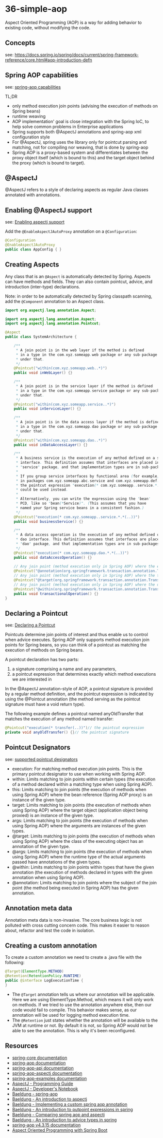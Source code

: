 # 36-simple-aop
Aspect Oriented Programming (AOP) is a way for adding behavior to existing code, without modifying the code.

## Concepts
see: https://docs.spring.io/spring/docs/current/spring-framework-reference/core.html#aop-introduction-defn

## Spring AOP capabilities
see: [spring-aop capabilities](https://docs.spring.io/spring/docs/current/spring-framework-reference/core.html#aop-introduction-spring-defn)

TL;DR

- only method execution join points (advising the execution of methods on Spring beans)
- runtime weaving
- AOP implementation' goal is close integration with the Spring IoC, to help solve common problems in Enterprise applications
- Spring supports both @AspectJ annotations and spring-aop xml configuration style
- For @AspectJ, spring uses the library only for pointcut parsing and matching, not for compiling nor weaving, that is done by spring-aop
- Spring AOP is a proxy-based system and differentiates between the proxy object itself (which is bound to this) and the target object behind the proxy (which is bound to target).

## @AspectJ
@AspectJ refers to a style of declaring aspects as regular Java classes annotated with annotations. 

## Enabling @AspectJ support
see: [Enabling aspectj support](https://docs.spring.io/spring/docs/current/spring-framework-reference/core.html#aop-enable-aspectj-java)

Add the `@EnableAspectJAutoProxy` annotation on a `@Configuration`:

```java
@Configuration
@EnableAspectJAutoProxy
public class AppConfig { }
```

## Creating Aspects
Any class that is an `@Aspect` is automatically detected by Spring. Aspects can have methods and fields. They can also contain pointcut, advice, and introduction (inter-type) declarations.

Note: in order to be automatically detected by Spring classpath scanning, add the `@Component` annotation to an Aspect class.

```java
import org.aspectj.lang.annotation.Aspect;

import org.aspectj.lang.annotation.Aspect;
import org.aspectj.lang.annotation.Pointcut;

@Aspect
public class SystemArchitecture {

    /**
     * A join point is in the web layer if the method is defined
     * in a type in the com.xyz.someapp.web package or any sub-package
     * under that.
     */
    @Pointcut("within(com.xyz.someapp.web..*)")
    public void inWebLayer() {}

    /**
     * A join point is in the service layer if the method is defined
     * in a type in the com.xyz.someapp.service package or any sub-package
     * under that.
     */
    @Pointcut("within(com.xyz.someapp.service..*)")
    public void inServiceLayer() {}

    /**
     * A join point is in the data access layer if the method is defined
     * in a type in the com.xyz.someapp.dao package or any sub-package
     * under that.
     */
    @Pointcut("within(com.xyz.someapp.dao..*)")
    public void inDataAccessLayer() {}

    /**
     * A business service is the execution of any method defined on a service
     * interface. This definition assumes that interfaces are placed in the
     * "service" package, and that implementation types are in sub-packages.
     *
     * If you group service interfaces by functional area (for example,
     * in packages com.xyz.someapp.abc.service and com.xyz.someapp.def.service) then
     * the pointcut expression "execution(* com.xyz.someapp..service.*.*(..))"
     * could be used instead.
     *
     * Alternatively, you can write the expression using the 'bean'
     * PCD, like so "bean(*Service)". (This assumes that you have
     * named your Spring service beans in a consistent fashion.)
     */
    @Pointcut("execution(* com.xyz.someapp..service.*.*(..))")
    public void businessService() {}

    /**
     * A data access operation is the execution of any method defined on a
     * dao interface. This definition assumes that interfaces are placed in the
     * "dao" package, and that implementation types are in sub-packages.
     */
    @Pointcut("execution(* com.xyz.someapp.dao.*.*(..))")
    public void dataAccessOperation() {}
    
    // Any join point (method execution only in Spring AOP) where the executing method has an @Transactional annotation:    
    @Pointcut("@annotation(org.springframework.transaction.annotation.Transactional)")
    // Any join point (method execution only in Spring AOP) where the target object has a @Transactional annotation:      
    @Pointcut("@target(org.springframework.transaction.annotation.Transactional)")
    // Any join point (method execution only in Spring AOP) where the declared type of the target object has an @Transactional annotation:
    @Pointcut("@within(org.springframework.transaction.annotation.Transactional)")
    public void transactionalOperation() {}
}
```

## Declaring a Pointcut
see: [Declaring a Pointcut](https://docs.spring.io/spring/docs/current/spring-framework-reference/core.html#aop-pointcuts)

Pointcuts determine join points of interest and thus enable us to control when advice executes. Spring AOP only supports method execution join points for Spring beans, so you can think of a pointcut as matching the execution of methods on Spring beans. 

A pointcut declaration has two parts: 

1. a signature comprising a name and any parameters,
2. a pointcut expression that determines exactly which method executions we are interested in

In the @AspectJ annotation-style of AOP, a pointcut signature is provided by a regular method definition, and the pointcut expression is indicated by using the @Pointcut annotation (the method serving as the pointcut signature must have a void return type).

The following example defines a pointcut named anyOldTransfer that matches the execution of any method named transfer:

```java
@Pointcut("execution(* transfer(..))")// the pointcut expression
private void anyOldTransfer() {}// the pointcut signature
```

## Pointcut Designators
see: [supported pointcut designators](https://docs.spring.io/spring/docs/current/spring-framework-reference/core.html#aop-pointcuts-designators)

- execution: For matching method execution join points. This is the primary pointcut designator to use when working with Spring AOP.
- within: Limits matching to join points within certain types (the execution of a method declared within a matching type when using Spring AOP).
- this: Limits matching to join points (the execution of methods when using Spring AOP) where the bean reference (Spring AOP proxy) is an instance of the given type.
- target: Limits matching to join points (the execution of methods when using Spring AOP) where the target object (application object being proxied) is an instance of the given type.
- args: Limits matching to join points (the execution of methods when using Spring AOP) where the arguments are instances of the given types.
- @target: Limits matching to join points (the execution of methods when using Spring AOP) where the class of the executing object has an annotation of the given type.
- @args: Limits matching to join points (the execution of methods when using Spring AOP) where the runtime type of the actual arguments passed have annotations of the given types.
- @within: Limits matching to join points within types that have the given annotation (the execution of methods declared in types with the given annotation when using Spring AOP).
- @annotation: Limits matching to join points where the subject of the join point (the method being executed in Spring AOP) has the given annotation.

## Annotation meta data
Annotation meta data is non-invasive. The core business logic is not polluted with cross cutting concern code. This makes it easier to reason about, refactor and test the code in isolation.

## Creating a custom annotation
To create a custom annotation we need to create a .java file with the following:

```java
@Target(ElementType.METHOD)
@Retention(RetentionPolicy.RUNTIME)
public @interface LogExecutionTime {
}
```

- The `@Target` annotation tells us where our annotation will be applicable. Here we are using ElementType.Method, which means it will only work on methods. If we tried to use the annotation anywhere else, then our code would fail to compile. This behavior makes sense, as our annotation will be used for logging method execution time.
- The `@Retention` just states whether the annotation will be available to the JVM at runtime or not. By default it is not, so Spring AOP would not be able to see the annotation. This is why it's been reconfigured.



## Resources
- [spring-core documentation](https://docs.spring.io/spring-framework/docs/current/spring-framework-reference/core.html)
- [spring-aop documentation](https://docs.spring.io/spring/docs/current/spring-framework-reference/core.html#aop)
- [spring-aop-api documentation](https://docs.spring.io/spring/docs/current/spring-framework-reference/core.html#aop-api)
- [spring-aop-aspectj documentation](https://docs.spring.io/spring/docs/current/spring-framework-reference/core.html#aop-ataspectj)
- [spring-aop-examples documentation](https://docs.spring.io/spring/docs/current/spring-framework-reference/core.html#aop-pointcuts-examples)
- [AspectJ - Programming Guide](https://www.eclipse.org/aspectj/doc/released/progguide/index.html)
- [AspectJ - Developer's Notebook](https://www.eclipse.org/aspectj/doc/released/adk15notebook/index.html)
- [Baeldung - spring-aop](https://www.baeldung.com/spring-aop)
- [Baeldung - An introduction to aspectj](https://www.baeldung.com/aspectj)
- [Baeldung - Implementing a custom spring aop annotation](https://www.baeldung.com/spring-aop-annotation)
- [Baeldung - An introduction to putpoint expressions in spring](https://www.baeldung.com/spring-aop-pointcut-tutorial)
- [Baeldung - Comparing spring aop and aspectj](https://www.baeldung.com/spring-aop-vs-aspectj)
- [Baeldung - An introduction to advice types in spring](https://www.baeldung.com/spring-aop-advice-tutorial)
- [spring-aop v4.3.15 documentation](https://docs.spring.io/spring/docs/4.3.15.RELEASE/spring-framework-reference/html/aop.html)
- [Aspect Oriented Programming with Spring Boot](https://niels.nu/blog/2017/spring-boot-aop.html)
